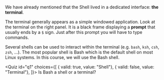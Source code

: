 <script>
import Quiz from "$components/Quiz.svelte";
</script>

We have already mentioned that the Shell lived in a dedicated interface: **the terminal**.

The terminal generally appears as a simple windowed application. Look at the terminal on the right panel. 
It is a black frame displaying a **prompt** that usually ends by a `$` sign. 
Just after this prompt you will have to type commands.

Several shells can be used to interact within the terminal (e.g. `bash`, `ksh`, `csh`, `zsh`, ...). 
The most popular shell is Bash which is the default shell on most Linux systems. 
In this course, we will use the Bash shell.

<Quiz id="q1" choices={[
	{ valid: true, value: "Shell"},
	{ valid: false, value: "Terminal"},
]}>
	<span slot="prompt">
		Is Bash a shell or a terminal?
	</span>
</Quiz>
